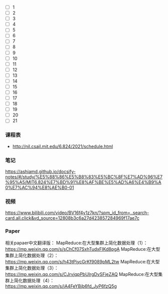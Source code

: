 - [ ] 1
- [ ] 2
- [ ] 3
- [ ] 4
- [ ] 5
- [ ] 6
- [ ] 7
- [ ] 8
- [ ] 9
- [ ] 10
- [ ] 11
- [ ] 12
- [ ] 13
- [ ] 14
- [ ] 15
- [ ] 16
- [ ] 17
- [ ] 18
- [ ] 19
- [ ] 20
- [ ] 21
### 课程表
- http://nil.csail.mit.edu/6.824/2021/schedule.html
### 笔记
https://ashiamd.github.io/docsify-notes/#/study/%E5%88%86%E5%B8%83%E5%BC%8F%E7%AD%96%E7%95%A5/MIT6.824%E7%BD%91%E8%AF%BE%E5%AD%A6%E4%B9%A0%E7%AC%94%E8%AE%B0-01

### 视频
https://www.bilibili.com/video/BV16f4y1z7kn/?spm_id_from=..search-card.all.click&vd_source=12808b3c6a27d423857284969f17ae7c
### Paper
相关papaer中文翻译版： 
MapReduce:在大型集群上简化数据处理（1）：https://mp.weixin.qq.com/s/sChCf07SxhTudxFIKd8pgA 
MapReduce:在大型集群上简化数据处理（2）：https://mp.weixin.qq.com/s/h43tPiycGrKf9089pML2tw 
MapReduce:在大型集群上简化数据处理（3）：https://mp.weixin.qq.com/s/CJrvjqpPbUIrgDvSFjeZAQ 
MapReduce:在大型集群上简化数据处理（4）：https://mp.weixin.qq.com/s/jA4FeYBjb6fd_JyP6fzQ5g